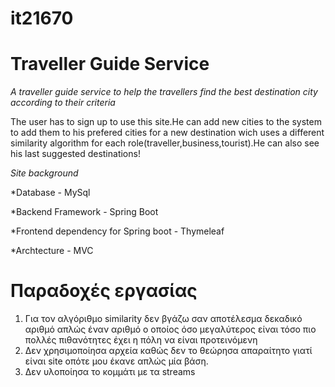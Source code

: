 # it21670

 # Traveller Guide Service
*A traveller guide service to help the travellers find the best destination city according to their criteria*

The user has to sign up to use this site.He can add new cities to the system to add them to his prefered cities for a new destination wich uses a different similarity algorithm for each role(traveller,business,tourist).He can also see his last suggested destinations!

*Site background*

*Database - MySql

*Backend Framework - Spring Boot

*Frontend dependency for Spring boot - Thymeleaf

*Archtecture - MVC

# Παραδοχές εργασίας

1. Για τον αλγόριθμο similarity δεν βγάζω σαν αποτέλεσμα δεκαδικό αριθμό απλώς έναν αριθμό ο οποίος όσο μεγαλύτερος είναι τόσο πιο πολλές πιθανότητες έχει η πόλη να είναι προτεινόμενη
2. Δεν χρησιμοποίησα αρχεία καθώς δεν το θεώρησα απαραίτητο γιατί είναι site οπότε μου έκανε απλώς μία βάση.
3. Δεν υλοποίησα το κομμάτι με τα streams
